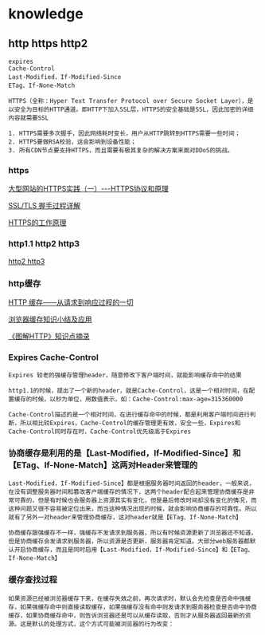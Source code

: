 # knowledge

## http https http2

    expires
    Cache-Control
    Last-Modified，If-Modified-Since
    ETag、If-None-Match

    HTTPS（全称：Hyper Text Transfer Protocol over Secure Socket Layer），是以安全为目标的HTTP通道。即HTTP下加入SSL层，HTTPS的安全基础是SSL，因此加密的详细内容就需要SSL

    1. HTTPS需要多次握手，因此网络耗时变长，用户从HTTP跳转到HTTPS需要一些时间；
    2. HTTPS要做RSA校验，这会影响到设备性能；
    3. 所有CDN节点要支持HTTPS，而且需要有极其复杂的解决方案来面对DDoS的挑战。

### https

[大型网站的HTTPS实践（一）---HTTPS协议和原理](http://blog.csdn.net/luocn99/article/details/45460673)

[SSL/TLS 握手过程详解](https://www.jianshu.com/p/7158568e4867)

[HTTPS的工作原理](https://www.cnblogs.com/ttltry-air/archive/2012/08/20/2647898.html)

### http1.1 http2 http3

[http2 http3](https://segmentfault.com/a/1190000018401534?hmsr=toutiao.io&utm_medium=toutiao.io&utm_source=toutiao.io)

### http缓存

[HTTP 缓存——从请求到响应过程的一切](https://juejin.im/post/58b7850ba22b9d005ecd6243)

[浏览器缓存知识小结及应用](http://www.cnblogs.com/lyzg/p/5125934.html#top)

[《图解HTTP》知识点摘录](https://juejin.im/post/5aa62f93f265da23906ba830)

### Expires Cache-Control

    Expires 较老的强缓存管理header，随意修改下客户端时间，就能影响缓存命中的结果

    http1.1的时候，提出了一个新的header，就是Cache-Control，这是一个相对时间，在配置缓存的时候，以秒为单位，用数值表示，如：Cache-Control:max-age=315360000

    Cache-Control描述的是一个相对时间，在进行缓存命中的时候，都是利用客户端时间进行判断，所以相比较Expires，Cache-Control的缓存管理更有效，安全一些，Expires和Cache-Control同时存在时，Cache-Control优先级高于Expires

### 协商缓存是利用的是【Last-Modified，If-Modified-Since】和【ETag、If-None-Match】这两对Header来管理的

    Last-Modified，If-Modified-Since】都是根据服务器时间返回的header，一般来说，在没有调整服务器时间和篡改客户端缓存的情况下，这两个header配合起来管理协商缓存是非常可靠的，但是有时候也会服务器上资源其实有变化，但是最后修改时间却没有变化的情况，而这种问题又很不容易被定位出来，而当这种情况出现的时候，就会影响协商缓存的可靠性。所以就有了另外一对header来管理协商缓存，这对header就是【ETag、If-None-Match】

    协商缓存跟强缓存不一样，强缓存不发请求到服务器，所以有时候资源更新了浏览器还不知道，但是协商缓存会发请求到服务器，所以资源是否更新，服务器肯定知道。大部分web服务器都默认开启协商缓存，而且是同时启用【Last-Modified，If-Modified-Since】和【ETag、If-None-Match】

### 缓存查找过程

    如果资源已经被浏览器缓存下来，在缓存失效之前，再次请求时，默认会先检查是否命中强缓存，如果强缓存命中则直接读取缓存，如果强缓存没有命中则发请求到服务器检查是否命中协商缓存，如果协商缓存命中，则告诉浏览器还是可以从缓存读取，否则才从服务器返回最新的资源。这是默认的处理方式，这个方式可能被浏览器的行为改变：
